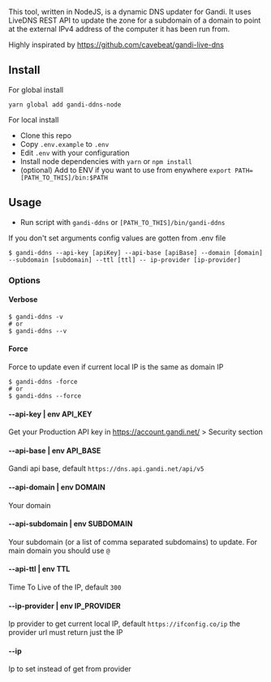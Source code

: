 This tool, written in NodeJS, is a dynamic DNS updater for Gandi. It uses LiveDNS REST API to update the zone for a subdomain of a domain to point at the external IPv4 address of the computer it has been run from.

Highly inspirated by https://github.com/cavebeat/gandi-live-dns


## Install

For global install

```
yarn global add gandi-ddns-node
```

For local install

* Clone this repo
* Copy `.env.example` to `.env`
* Edit `.env` with your configuration
* Install node dependencies with `yarn` or `npm install`
* (optional) Add to ENV if you want to use from enywhere `export PATH=[PATH_TO_THIS]/bin:$PATH`

## Usage

* Run script with `gandi-ddns` or `[PATH_TO_THIS]/bin/gandi-ddns`

If you don't set arguments config values are gotten from .env file

```shell script
$ gandi-ddns --api-key [apiKey] --api-base [apiBase] --domain [domain] --subdomain [subdomain] --ttl [ttl] -- ip-provider [ip-provider] 
```

### Options

#### Verbose

```shell script
$ gandi-ddns -v
# or
$ gandi-ddns --v
```
#### Force

Force to update even if current local IP is the same as domain IP

```shell script
$ gandi-ddns -force
# or
$ gandi-ddns --force
```

#### --api-key | env API_KEY

Get your Production API key in https://account.gandi.net/ > Security section

#### --api-base | env API_BASE

Gandi api base, default `https://dns.api.gandi.net/api/v5`

#### --api-domain | env DOMAIN

Your domain

#### --api-subdomain | env SUBDOMAIN

Your subdomain (or a list of comma separated subdomains) to update. For main domain you should use `@` 

#### --api-ttl | env TTL

Time To Live of the IP, default `300` 

#### --ip-provider | env IP_PROVIDER

Ip provider to get current local IP, default `https://ifconfig.co/ip` the provider url must return just the IP

#### --ip
Ip to set instead of get from provider


